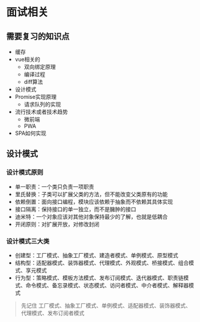 # 面试相关

## 需要复习的知识点

- 缓存
- vue相关的
  - 双向绑定原理
  - 编译过程
  - diff算法
- 设计模式
- Promise实现原理
  - 请求队列的实现
- 流行技术或者技术趋势
  - 微前端
  - PWA
- SPA如何实现

## 设计模式

### 设计模式原则

- 单一职责：一个类只负责一项职责
- 里氏替换：子类可以扩展父类的方法，但不能改变父类原有的功能
- 依赖倒置：面向接口编程，模块应该依赖于抽象而不依赖其具体实现
- 接口隔离：保持接口的单一独立，而不是臃肿的接口
- 迪米特：一个对象应该对其他对象保持最少的了解，也就是低耦合
- 开闭原则：对扩展开放，对修改封闭

### 设计模式三大类

- 创建型：工厂模式、抽象工厂模式、建造者模式、单例模式、原型模式
- 结构型：适配器模式、装饰器模式、代理模式、外观模式、桥接模式、组合模式、享元模式
- 行为型：策略模式、模板方法模式、发布订阅模式、迭代器模式、职责链模式、命令模式、备忘录模式、状态模式、访问者模式、中介者模式、解释器模式

> 先记住 工厂模式、抽象工厂模式、单例模式、适配器模式、装饰器模式、代理模式、发布订阅者模式

